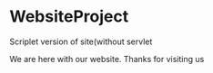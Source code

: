 # WebsiteProject
Scriplet version of site(without servlet

We are here with our website.
Thanks for visiting us
